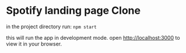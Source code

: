 # Spotify landing page Clone
in the project directory run:
```npm start```

this will run the app in development mode.
open [http://localhost:3000](http://localhost:3000) to view it in your browser.